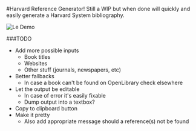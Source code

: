 #Harvard Reference Generator!
Still a WIP but when done will quickly and easily generate a Harvard System bibliography.

![Le Demo](http://f.cl.ly/items/3z0M2J381B3A2J2f113b/demo.gif)

###TODO
- Add more possible inputs
  - Book titles
  - Websites
  - Other stuff (journals, newspapers, etc)
- Better fallbacks
  - In case a book can't be found on OpenLibrary check elsewhere 
- Let the output be editable
  - In case of error it's easily fixable 
  - Dump output into a textbox?
- Copy to clipboard button
- Make it pretty
  - Also add appropriate message should a reference(s) not be found

